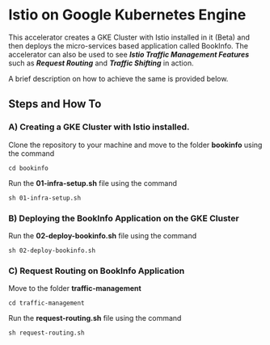 # Istio on Google Kubernetes Engine

This accelerator creates a GKE Cluster with Istio installed in it (Beta) and then deploys the micro-services based application called BookInfo. The accelerator can also be used to see ***Istio Traffic Management Features*** such as ***Request Routing*** and ***Traffic Shifting*** in action. 

A brief description on how to achieve the same is provided below. 


## Steps and How To

### A) Creating a GKE Cluster with Istio installed. 
Clone the repository to your machine and move to the folder **bookinfo** using the command 
```
cd bookinfo
```
Run the **01-infra-setup.sh** file using the command 
```
sh 01-infra-setup.sh
```

### B) Deploying the BookInfo Application on the GKE Cluster
Run the **02-deploy-bookinfo.sh** file using the command 
```
sh 02-deploy-bookinfo.sh
```

### C) Request Routing on BookInfo Application 
Move to the folder **traffic-management**
```
cd traffic-management
```
Run the **request-routing.sh** file using the command 
```
sh request-routing.sh
```

